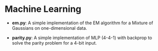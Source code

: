 # Machine Learning

* __em.py__: A simple implementation of the EM algorithm for a Mixture of Gaussians on one-dimensional data.

* __parity.py__: A simple implementation of MLP (4-4-1) with backprop to solve the parity problem for a 4-bit input.
